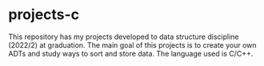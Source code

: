 # projects-c
This repository has my projects developed to data structure discipline (2022/2) at graduation. The main goal of this projects is to create your own ADTs and study ways to sort and store data. The language used is C/C++.
